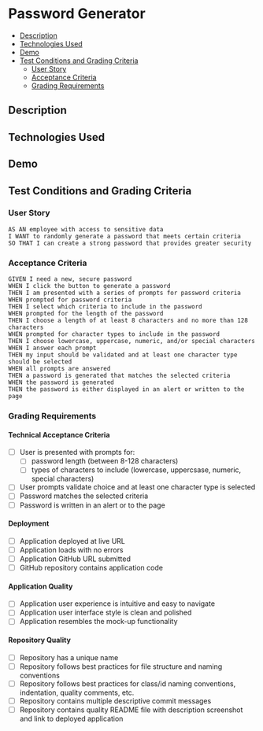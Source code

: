 # Password Generator <!-- omit in toc -->
- [Description](#description)
- [Technologies Used](#technologies-used)
- [Demo](#demo)
- [Test Conditions and Grading Criteria](#test-conditions-and-grading-criteria)
  - [User Story](#user-story)
  - [Acceptance Criteria](#acceptance-criteria)
  - [Grading Requirements](#grading-requirements)
## Description
## Technologies Used
## Demo
## Test Conditions and Grading Criteria
### User Story
```
AS AN employee with access to sensitive data
I WANT to randomly generate a password that meets certain criteria
SO THAT I can create a strong password that provides greater security
```
### Acceptance Criteria
```
GIVEN I need a new, secure password
WHEN I click the button to generate a password
THEN I am presented with a series of prompts for password criteria
WHEN prompted for password criteria
THEN I select which criteria to include in the password
WHEN prompted for the length of the password
THEN I choose a length of at least 8 characters and no more than 128 characters
WHEN prompted for character types to include in the password
THEN I choose lowercase, uppercase, numeric, and/or special characters
WHEN I answer each prompt
THEN my input should be validated and at least one character type should be selected
WHEN all prompts are answered
THEN a password is generated that matches the selected criteria
WHEN the password is generated
THEN the password is either displayed in an alert or written to the page
```
### Grading Requirements
#### Technical Acceptance Criteria <!-- omit in toc -->
- [ ] User is presented with prompts for:
  - [ ] password length (between 8-128 characters)
  - [ ] types of characters to include (lowercase, uppercsase, numeric, special characters)
- [ ] User prompts validate choice and at least one character type is selected
- [ ] Password matches the selected criteria
- [ ] Password is written in an alert or to the page
#### Deployment <!-- omit in toc -->
- [ ] Application deployed at live URL
- [ ] Application loads with no errors
- [ ] Application GitHub URL submitted
- [ ] GitHub repository contains application code
#### Application Quality <!-- omit in toc -->
- [ ] Application user experience is intuitive and easy to navigate
- [ ] Application user interface style is clean and polished
- [ ] Application resembles the mock-up functionality
#### Repository Quality <!-- omit in toc -->
- [ ] Repository has a unique name
- [ ] Repository follows best practices for file structure and naming conventions
- [ ] Repository follows best practices for class/id naming conventions, indentation, quality comments, etc.
- [ ] Repository contains multiple descriptive commit messages
- [ ] Repository contains quality README file with description screenshot and link to deployed application